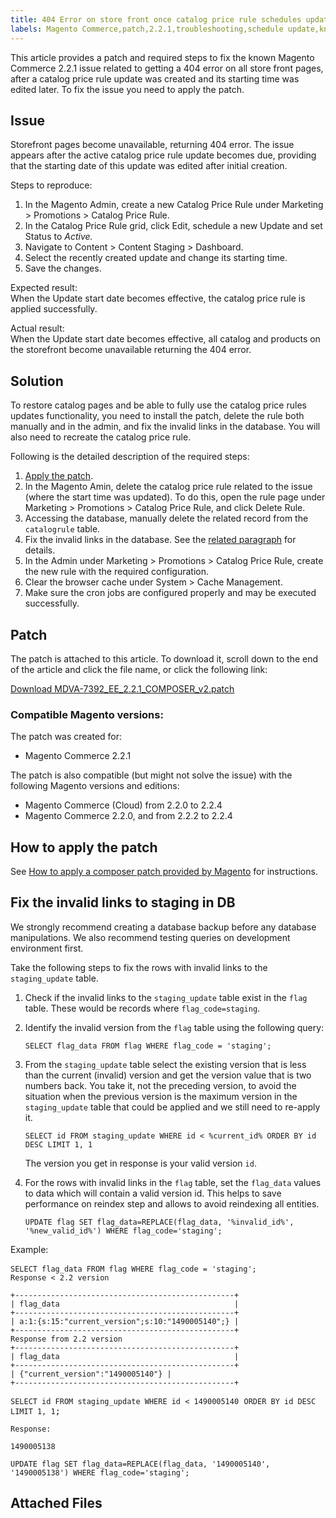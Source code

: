 ```yaml
---
title: 404 Error on store front once catalog price rule schedules update is performed
labels: Magento Commerce,patch,2.2.1,troubleshooting,schedule update,known issues,404 error
---
```


This article provides a patch and required steps to fix the known Magento Commerce 2.2.1 issue related to getting a 404 error on all store front pages, after a catalog price rule update was created and its starting time was edited later. To fix the issue you need to apply the patch.

## Issue

Storefront pages become unavailable, returning 404 error. The issue appears after the active catalog price rule update becomes due, providing that the starting date of this update was edited after initial creation.

Steps to reproduce:

1. In the Magento Admin, create a new Catalog Price Rule under Marketing > Promotions > Catalog Price Rule.
1. In the Catalog Price Rule grid, click Edit, schedule a new Update and set Status to _Active._
1. Navigate to Content > Content Staging > Dashboard.
1. Select the recently created update and change its starting time.
1. Save the changes.

Expected result:  
 When the Update start date becomes effective, the catalog price rule is applied successfully.

Actual result:  
 When the Update start date becomes effective, all catalog and products on the storefront become unavailable returning the 404 error.

## Solution

To restore catalog pages and be able to fully use the catalog price rules updates functionality, you need to install the patch, delete the rule both manually and in the admin, and fix the invalid links in the database. You will also need to recreate the catalog price rule.

Following is the detailed description of the required steps:

1. [Apply the patch](#patch).
1. In the Magento Amin, delete the catalog price rule related to the issue (where the start time was updated). To do this, open the rule page under Marketing > Promotions > Catalog Price Rule, and click Delete Rule.
1. Accessing the database, manually delete the related record from the `` catalogrule `` table.
1. Fix the invalid links in the database. See the [related paragraph](#fix_links) for details.
1. In the Admin under Marketing > Promotions > Catalog Price Rule, create the new rule with the required configuration.
1. Clear the browser cache under System > Cache Management.
1. Make sure the cron jobs are configured properly and may be executed successfully.

<h2 id="patch">Patch</h2>

The patch is attached to this article. To download it, scroll down to the end of the article and click the file name, or click the following link:

[Download MDVA-7392\_EE\_2.2.1\_COMPOSER\_v2.patch](https://support.magento.com/hc/en-us/article_attachments/360024181571/MDVA-7392_EE_2.2.1_COMPOSER_v2.patch)

### Compatible Magento versions:

The patch was created for:

* Magento Commerce 2.2.1

The patch is also compatible (but might not solve the issue) with the following Magento versions and editions:

* Magento Commerce (Cloud) from 2.2.0 to 2.2.4
* Magento Commerce 2.2.0, and from 2.2.2 to 2.2.4

 

## How to apply the patch

See [How to apply a composer patch provided by Magento](https://support.magento.com/hc/en-us/articles/360028367731) for instructions.

<h2 id="fix_links">Fix the invalid links to staging in DB</h2>

<p class="warning">We strongly recommend creating a database backup before any database manipulations. We also recommend testing queries on development environment first.</p>

Take the following steps to fix the rows with invalid links to the `` staging_update `` table.

1. Check if the invalid links to the `` staging_update `` table exist in the `` flag `` table. These would be records where `` flag_code=staging ``.
1. Identify the invalid version from the `` flag `` table using the following query:
    
    <pre><code class="language-sql">SELECT flag_data FROM flag WHERE flag_code = 'staging';</code></pre>
    
    
1. From the `` staging_update `` table select the existing version that is less than the current (invalid) version and get the version value that is two numbers back. You take it, not the preceding version, to avoid the situation when the previous version is the maximum version in the `` staging_update `` table that could be applied and we still need to re-apply it.
    
    
    
    <pre><code class="language-sql">SELECT id FROM staging_update WHERE id &lt; %current_id% ORDER BY id DESC LIMIT 1, 1 </code></pre>
    
    The version you get in response is your valid version `` id ``.
1. For the rows with invalid links in the `` flag `` table, set the `` flag_data `` values to data which will contain a valid version id. This helps to save performance on reindex step and allows to avoid reindexing all entities.
    
    
    
    <pre><code class="language-sql">UPDATE flag SET flag_data=REPLACE(flag_data, '%invalid_id%', '%new_valid_id%') WHERE flag_code='staging';</code></pre>
    
    

 

Example:

<pre><code class="language-sql">SELECT flag_data FROM flag WHERE flag_code = 'staging';</code> <br/><code class="language-bash">Response &lt; 2.2 version</code></pre>

<div><code class="language-bash">+-------------------------------------------------+</code></div>

<div><code class="language-bash">| flag_data                                       | </code></div>

<div><code class="language-bash">+-------------------------------------------------+</code></div>

<div><code class="language-bash">| a:1:{s:15:"current_version";s:10:"1490005140";} |</code></div>

<div><code class="language-bash">+-------------------------------------------------+</code></div>

<div><code class="language-bash">Response from 2.2 version</code></div>

<div><code class="language-bash">+-------------------------------------------------+</code></div>

<div><code class="language-bash">| flag_data                                       | </code></div>

<div><code class="language-bash">+-------------------------------------------------+</code></div>

<div><code class="language-bash">| {"current_version":"1490005140"} |</code></div>

<div><code class="language-bash">+-------------------------------------------------+</code></div>

<pre><code class="language-sql">SELECT id FROM staging_update WHERE id &lt; 1490005140</code> <code class="language-sql">ORDER BY id DESC LIMIT 1, 1</code>;</pre>

<div><code class="language-bash">Response:</code></div>

<code class="language-bash">1490005138</code>

<pre><code class="language-sql">UPDATE flag SET flag_data=REPLACE(flag_data, '1490005140', '1490005138') WHERE flag_code='staging';</code></pre>

## Attached Files